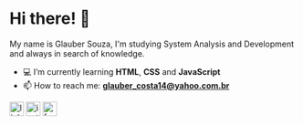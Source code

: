 # Hi there! 🤟


My name is Glauber Souza, I'm studying System Analysis and Development and always in search of knowledge.

- 💻 I’m currently learning **HTML**, **CSS** and **JavaScript**
- 📫 How to reach me: **glauber_costa14@yahoo.com.br**

<a href="https://www.linkedin.com/in/glauber-souza-30253795/" target="_blank"><img src="https://github.com/glaubercsouza/glaubercsouza/blob/main/images/sociallinkedin_member_30.ico" alt="linkedin" width="25"/></a>
<a href="https://www.instagram.com/glauber.csouza/" target="_blank"><img src="https://github.com/glaubercsouza/glaubercsouza/blob/main/images/social_instagram_3.ico" alt="instagram" width="25"/></a>
<a href="https://www.facebook.com/glaubercsouza/" target="_blank"><img src="https://github.com/glaubercsouza/glaubercsouza/blob/main/images/facebookblacksocialbuttoncircle_79771.ico" alt="facebook" width="25"/></a>

<!--
**glaubercsouza/glaubercsouza** is a ✨ _special_ ✨ repository because its `README.md` (this file) appears on your GitHub profile.

Here are some ideas to get you started:

- 🔭 I’m currently working on ...
- 🌱 I’m currently learning ...
- 👯 I’m looking to collaborate on ...
- 🤔 I’m looking for help with ...
- 💬 Ask me about ...
- 📫 How to reach me: ...
- 😄 Pronouns: ...
- ⚡ Fun fact: ...
-->


